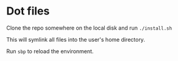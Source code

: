 # Dot files

Clone the repo somewhere on the local disk and run `./install.sh`

This will symlink all files into the user's home directory.

Run `sbp` to reload the environment.
